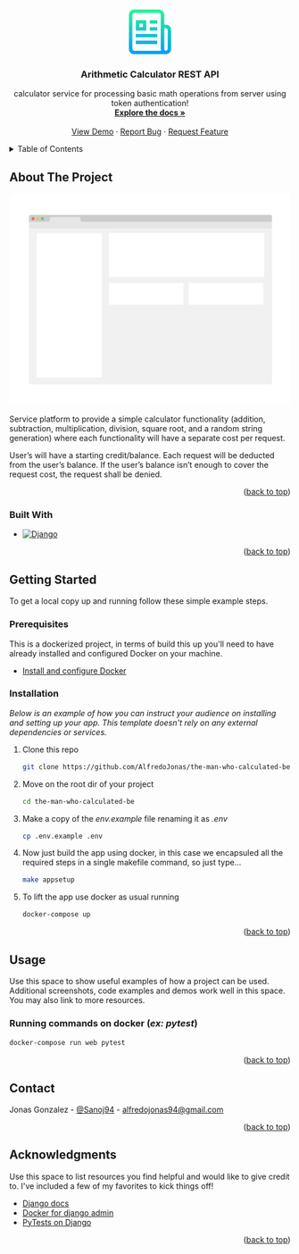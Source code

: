 <a name="readme-top"></a>
<!-- PROJECT LOGO -->
<br />
<div align="center">
  <a href="https://github.com/othneildrew/Best-README-Template">
    <img src="images/logo.png" alt="Logo" width="80" height="80">
  </a>

  <h3 align="center">Arithmetic Calculator REST API</h3>

  <p align="center">
    calculator service for processing basic math operations from server using token authentication!
    <br />
    <a href="https://github.com/AlfredoJonas/the-man-who-calculated-be/blob/main/README.md"><strong>Explore the docs »</strong></a>
    <br />
    <br />
    <a href="https://github.com/othneildrew/Best-README-Template">View Demo</a>
    ·
    <a href="https://github.com/othneildrew/Best-README-Template/issues">Report Bug</a>
    ·
    <a href="https://github.com/othneildrew/Best-README-Template/issues">Request Feature</a>
  </p>
</div>



<!-- TABLE OF CONTENTS -->
<details>
  <summary>Table of Contents</summary>
  <ol>
    <li>
      <a href="#about-the-project">About The Project</a>
      <ul>
        <li><a href="#built-with">Built With</a></li>
      </ul>
    </li>
    <li>
      <a href="#getting-started">Getting Started</a>
      <ul>
        <li><a href="#prerequisites">Prerequisites</a></li>
        <li><a href="#installation">Installation</a></li>
      </ul>
    </li>
    <li><a href="#usage">Usage</a></li>
    <li><a href="#contact">Contact</a></li>
    <li><a href="#acknowledgments">Acknowledgments</a></li>
  </ol>
</details>



<!-- ABOUT THE PROJECT -->
## About The Project

[![Product Name Screen Shot][product-screenshot]](https://example.com)

Service platform to provide a simple calculator functionality (addition, subtraction,
multiplication, division, square root, and a random string generation) where each functionality will
have a separate cost per request.

User’s will have a starting credit/balance. Each request will be deducted from the user’s balance.
If the user’s balance isn’t enough to cover the request cost, the request shall be denied.

<p align="right">(<a href="#readme-top">back to top</a>)</p>


### Built With


* [![Django][django]][django-url]

<p align="right">(<a href="#readme-top">back to top</a>)</p>



<!-- GETTING STARTED -->
## Getting Started

To get a local copy up and running follow these simple example steps.

### Prerequisites

This is a dockerized project, in terms of build this up you'll need to have already installed and configured Docker on your machine.
* <a href="https://docs.docker.com/desktop/?_gl=1*16tppjw*_ga*MTM2MTA3NTk5NC4xNjg1OTE4NTA0*_ga_XJWPQMJYHQ*MTY4NzI3MTMzMy4xMi4xLjE2ODcyNzEzNjkuMjQuMC4w">Install and configure Docker</a>

### Installation

_Below is an example of how you can instruct your audience on installing and setting up your app. This template doesn't rely on any external dependencies or services._

1. Clone this repo
   ```sh
   git clone https://github.com/AlfredoJonas/the-man-who-calculated-be
   ```
2. Move on the root dir of your project
    ```sh
    cd the-man-who-calculated-be
    ```
3. Make a copy of the *env.example* file renaming it as *.env*
   ```sh
   cp .env.example .env
   ```
4. Now just build the app using docker, in this case we encapsuled all the required steps in a single makefile command, so just type...
   ```sh
   make appsetup
   ```
5. To lift the app use docker as usual running
    ```sh
    docker-compose up
    ```

<p align="right">(<a href="#readme-top">back to top</a>)</p>



<!-- USAGE EXAMPLES -->
## Usage

Use this space to show useful examples of how a project can be used. Additional screenshots, code examples and demos work well in this space. You may also link to more resources.

### Running commands on docker (*ex: pytest*)
  ```sh
  docker-compose run web pytest
  ```


<p align="right">(<a href="#readme-top">back to top</a>)</p>


<!-- CONTACT -->
## Contact

Jonas Gonzalez - [@Sanoj94](https://twitter.com/Sanoj94) - alfredojonas94@gmail.com

<p align="right">(<a href="#readme-top">back to top</a>)</p>



<!-- ACKNOWLEDGMENTS -->
## Acknowledgments

Use this space to list resources you find helpful and would like to give credit to. I've included a few of my favorites to kick things off!

* [Django docs](https://docs.djangoproject.com/en/4.2/)
* [Docker for django admin](https://github.com/docker/awesome-compose/tree/master/official-documentation-samples)
* [PyTests on Django](https://pytest-django.readthedocs.io/en/latest/)


<p align="right">(<a href="#readme-top">back to top</a>)</p>



<!-- MARKDOWN LINKS & IMAGES -->
<!-- https://www.markdownguide.org/basic-syntax/#reference-style-links -->
[product-screenshot]: images/screenshot.png
[django]: https://img.shields.io/badge/Django-103e2e?style=for-the-badge&logo=django&logoColor=white
[django-url]: https://nextjs.org/